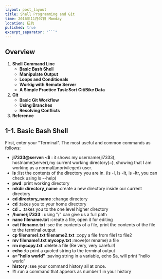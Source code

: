 ```yaml
---
layout: post_layout
title: Shell Programming and Git
time: 2016年11月07日 Monday
location: 纽约
pulished: true
excerpt_separator: "```"
---
```

## Overview

1. **Shell Command Line**
   - **Basic Bash Shell**
   - **Manipulate Output**
   - **Loops and Conditionals**
   - **Workig with Remote Server**
   - **A Simple Practice Task:Sort CitiBike Data**
2. **Git**
   - **Basic Git Workflow**
   - **Using Branches**
   - **Resolving Conflicts**
3. **Reference**

## 1-1. Basic Bash Shell

First, enter your "Terminal". The most useful and common commands as follows:
- **jl7333@server:~$** : it shows my username(jl7333), hostname(server),my current working directory(~), showing that I am working as a normal(unprivileged) user.
- **ls** :list the contents of the directory you are in. (ls -l, ls -lt, ls -ltr, you can check using ls --help)
- **pwd** :print working directory
- **mkdir directory_name** :create a new directory inside our current directory
- **cd directory_name** :change directory
- **cd** :takes you to your home directory
- **cd ..** :takes you to the one level higher directory
- **/home/jl7333** : using "/" can give us a full path
- **nano filename.txt** :create a file, open it for editing
- **cat filename.txt** :see the contents of a file, print the contents of the file to the terminal output
- **cp filename1.txt filename2.txt** :copy a file from file1 to file2
- **mv filename1.txt mycopy.txt** :move(or rename) a file
- **rm mycopy.txt** :delete a file (Be very, very careful!)
- **echo** :to print a quoted string to the terminal output
- **a="hello world"** :saving string in a variable, echo $a, will print "hello world"
- **history** :see your command history all at once.
- **!1** :run a command that appears as number 1 in your history

